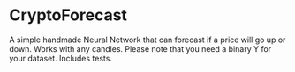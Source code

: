 # CryptoForecast

A simple handmade Neural Network that can forecast if a price will go up or down.
Works with any candles.
Please note that you need a binary Y for your dataset.
Includes tests.
